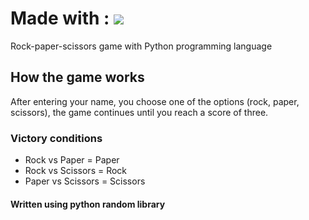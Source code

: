 # Made with : ![](https://img.shields.io/badge/Python-FFD43B?style=for-the-badge&logo=python&logoColor=blue)

<p>Rock-paper-scissors game with Python programming language</p>

## How the game works

<p>After entering your name, you choose one of the options (rock, paper, scissors), the game continues until you reach a score of three.</p>

### Victory conditions

<ul>
  <li>Rock vs Paper = Paper</li>
  <li>Rock vs Scissors = Rock</li>
  <li>Paper vs Scissors = Scissors</li>
</ul>

#### Written using python random library
